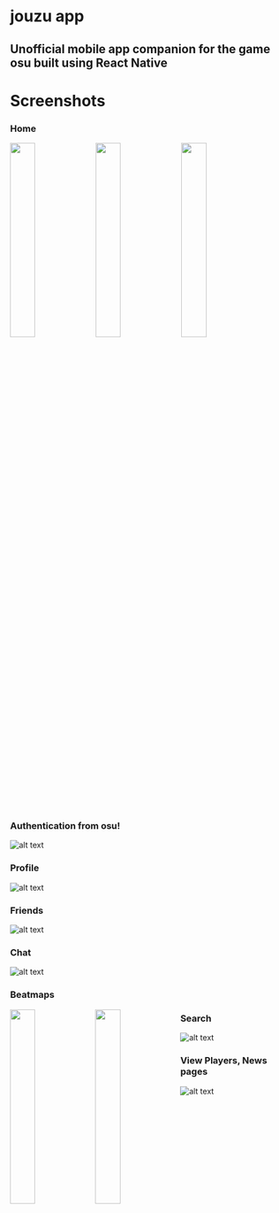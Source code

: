 # jouzu app
## Unofficial mobile app companion for the game osu built using React Native

# Screenshots
### Home
<a href="url"><img src="https://github.com/josephbinoy/jouzu/blob/main/assets/Screenshots/home.jpeg" width="30%" ></a>
<a href="url"><img src="https://github.com/josephbinoy/jouzu/blob/main/assets/Screenshots/rankings.jpeg" width="30%" ></a>
<a href="url"><img src="https://github.com/josephbinoy/jouzu/blob/main/assets/Screenshots/community.jpeg" width="30%" ></a>

<br>


### Authentication from osu!
![alt text](https://github.com/josephbinoy/jouzu/blob/main/assets/Screenshots/auth.jpeg?raw=true)


### Profile
![alt text](https://github.com/josephbinoy/jouzu/blob/main/assets/Screenshots/profile.jpeg?raw=true)


### Friends
![alt text](https://github.com/josephbinoy/jouzu/blob/main/assets/Screenshots/friends.jpeg?raw=true)


### Chat
![alt text](https://github.com/josephbinoy/jouzu/blob/main/assets/Screenshots/chat.jpeg?raw=true)


### Beatmaps
<a href="url"><img src="https://github.com/josephbinoy/jouzu/blob/main/assets/Screenshots/beatmaps_listing.jpeg" align="left" width="30%" ></a>
<a href="url"><img src="https://github.com/josephbinoy/jouzu/blob/main/assets/Screenshots/beatmap.jpeg" align="left" width="30%" ></a>


### Search
![alt text](https://github.com/josephbinoy/jouzu/blob/main/assets/Screenshots/search.jpeg?raw=true)


### View Players, News pages
![alt text](https://github.com/josephbinoy/jouzu/blob/main/assets/Screenshots/players.jpeg?raw=true)
